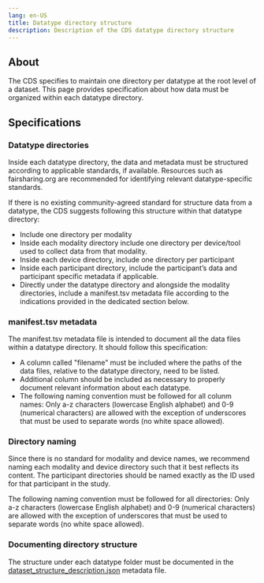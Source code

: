 ```yaml
---
lang: en-US
title: Datatype directory structure
description: Description of the CDS datatype directory structure
---
```


## About

The CDS specifies to maintain one directory per datatype at the root level of a dataset. This page provides specification about how data must be organized within each datatype directory.

## Specifications

### Datatype directories

Inside each datatype directory, the data and metadata must be structured according to applicable standards, if available. Resources such as fairsharing.org are recommended for identifying relevant datatype-specific standards.

If there is no existing community-agreed standard for structure data from a datatype, the CDS suggests following this structure within that datatype directory:

- Include one directory per modality
- Inside each modality directory include one directory per device/tool used to collect data from that modality.
- Inside each device directory, include one directory per participant
- Inside each participant directory, include the participant’s data and participant specific metadata if applicable.
- Directly under the datatype directory and alongside the modality directories, include a manifest.tsv metadata file according to the indications provided in the dedicated section below.

### manifest.tsv metadata

The manifest.tsv metadata file is intended to document all the data files within a datatype directory. It should follow this specification:

- A column called "filename" must be included where the paths of the data files, relative to the datatype directory, need to be listed.
- Additional column should be included as necessary to properly document relevant information about each datatype.
- The following naming convention must be followed for all colunm names: Only a-z characters (lowercase English alphabet) and 0-9 (numerical characters) are allowed with the exception of underscores that must be used to separate words (no white space allowed).

### Directory naming

Since there is no standard for modality and device names, we recommend naming each modality and device directory such that it best reflects its content. The participant directories should be named exactly as the ID used for that participant in the study.

The following naming convention must be followed for all directories: Only a-z characters (lowercase English alphabet) and 0-9 (numerical characters) are allowed with the exception of underscores that must be used to separate words (no white space allowed).

### Documenting directory structure

The structure under each datatype folder must be documented in the [dataset_structure_description.json](root-metadata-files/dataset-structure-description.md) metadata file.
